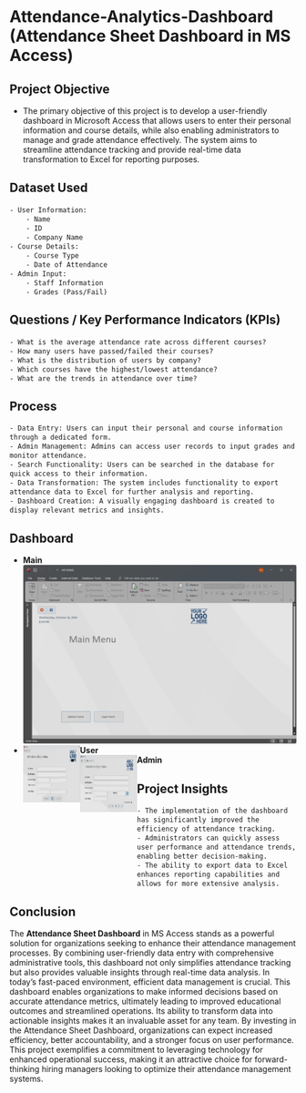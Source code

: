 # Attendance-Analytics-Dashboard (Attendance Sheet Dashboard in MS Access)

## Project Objective
- The primary objective of this project is to develop a user-friendly dashboard in Microsoft Access that allows users to enter their personal information and course details, while also enabling administrators to manage and grade attendance effectively. The system aims to streamline attendance tracking and provide real-time data transformation to Excel for reporting purposes.
## Dataset Used
    - User Information:
        - Name
        - ID
        - Company Name
    - Course Details:
        - Course Type
        - Date of Attendance
    - Admin Input:
        - Staff Information
        - Grades (Pass/Fail)
## Questions / Key Performance Indicators (KPIs)
    - What is the average attendance rate across different courses?
    - How many users have passed/failed their courses?
    - What is the distribution of users by company?
    - Which courses have the highest/lowest attendance?
    - What are the trends in attendance over time?
## Process
    - Data Entry: Users can input their personal and course information through a dedicated form.
    - Admin Management: Admins can access user records to input grades and monitor attendance.
    - Search Functionality: Users can be searched in the database for quick access to their information.
    - Data Transformation: The system includes functionality to export attendance data to Excel for further analysis and reporting.
    - Dashboard Creation: A visually engaging dashboard is created to display relevant metrics and insights.
## Dashboard
- <strong>Main</strong> ![alt text](https://github.com/Sheddi-H/Attendance-Analytics-Dashboard/blob/main/Main.png)
- <strong>User</strong> <img align="left" width="100" height="100" src="https://github.com/Sheddi-H/Attendance-Analytics-Dashboard/blob/main/User.png">
- <strong>Admin</strong> <img align="left" width="100" height="100" src="https://github.com/Sheddi-H/Attendance-Analytics-Dashboard/blob/main/Admin.png">

## Project Insights
    - The implementation of the dashboard has significantly improved the efficiency of attendance tracking.
    - Administrators can quickly assess user performance and attendance trends, enabling better decision-making.
    - The ability to export data to Excel enhances reporting capabilities and allows for more extensive analysis.

## Conclusion
The <strong>Attendance Sheet Dashboard</strong> in MS Access stands as a powerful solution for organizations seeking to enhance their attendance management processes. By combining user-friendly data entry with comprehensive administrative tools, this dashboard not only simplifies attendance tracking but also provides valuable insights through real-time data analysis.
In today’s fast-paced environment, efficient data management is crucial. This dashboard enables organizations to make informed decisions based on accurate attendance metrics, ultimately leading to improved educational outcomes and streamlined operations. Its ability to transform data into actionable insights makes it an invaluable asset for any team.
By investing in the Attendance Sheet Dashboard, organizations can expect increased efficiency, better accountability, and a stronger focus on user performance. This project exemplifies a commitment to leveraging technology for enhanced operational success, making it an attractive choice for forward-thinking hiring managers looking to optimize their attendance management systems.
